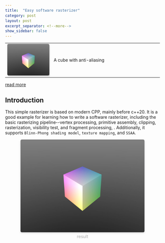 ```yaml
---
title:  "Easy software rasterizer"
category: post
layout: post
excerpt_separator: <!--more-->
show_sidebar: false
---
```


<table style="width:100%; border:0px; background-color: rgba(255, 255, 255, 0.0);">
  <tr>
    <td style="width:30%; vertical-align:middle; border:0px;">
        <img style="border-radius: 0.3125em; box-shadow:  2px 4px 0 rgba(34,36,38,.12),0 2px 10px 0 rgba(34,36,38,.08);" src="../assets/pic/easy-software-rasterizer/cube.jpg" title="a colorful cube"/>
    </td>
    <td style="vertical-align:middle; text-align:justify; border:0px;">
      A cube with anti-aliasing
    </td>
  </tr>
</table>

<!--more-->
  <div class="more"><a href="github.com/C-none/easy-software-rasterizer">read more</a></div>

## Introduction
This simple rasterizer is based on modern CPP, mainly before c++20. It is a good example for learning how to write a software rasterizer, including the basic rasterizing pipeline--vertex processing, primitive assembly, clipping, rasterization, visibility test, and fragment processing, . 
Additionally, it supports `Blinn-Phong shading model`, `texture mapping`, and `SSAA`.

<center>
    <img style="border-radius: 0.3125em;
    box-shadow: 0 2px 4px 0 rgba(34,36,38,.12),0 2px 10px 0 rgba(34,36,38,.08);" 
    src="../assets/pic/easy-software-rasterizer/cube.jpg" width = "80%" title="a colorful cube"/>
    <br>
    <div style="color:orange;
    display: inline-block;
    color: #AAA;
    padding: 2px;">
      result
  	</div>
</center>
